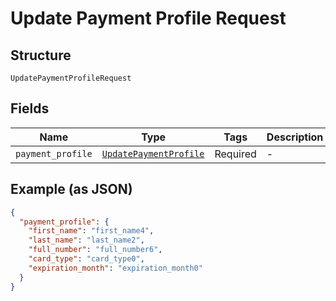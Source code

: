
# Update Payment Profile Request

## Structure

`UpdatePaymentProfileRequest`

## Fields

| Name | Type | Tags | Description |
|  --- | --- | --- | --- |
| `payment_profile` | [`UpdatePaymentProfile`](../../doc/models/update-payment-profile.md) | Required | - |

## Example (as JSON)

```json
{
  "payment_profile": {
    "first_name": "first_name4",
    "last_name": "last_name2",
    "full_number": "full_number6",
    "card_type": "card_type0",
    "expiration_month": "expiration_month0"
  }
}
```

